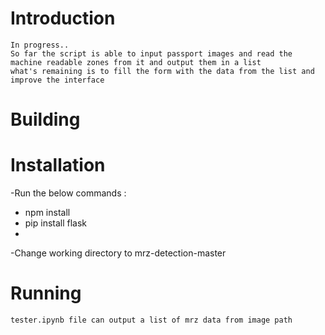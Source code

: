 # Introduction
    In progress..
    So far the script is able to input passport images and read the machine readable zones from it and output them in a list
    what's remaining is to fill the form with the data from the list and improve the interface
# Building

# Installation
-Run the below commands :
<ul>
<li>npm install</li>
<li>pip install flask<li>
</ul>
-Change working directory to mrz-detection-master

# Running
    tester.ipynb file can output a list of mrz data from image path